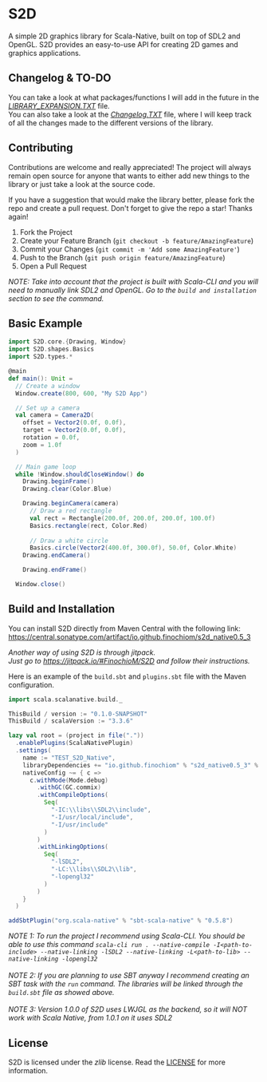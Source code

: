 # S2D

A simple 2D graphics library for Scala-Native, built on top of SDL2 and OpenGL. S2D provides an easy-to-use API for creating 2D games and graphics applications.

## Changelog & TO-DO
You can take a look at what packages/functions I will add in the future in the _[LIBRARY_EXPANSION.TXT](https://github.com/FinochioM/S2D/blob/master/LIBRARY_EXPANSION.txt)_ file.
</br> You can also take a look at the _[Changelog.TXT](https://github.com/FinochioM/S2D/blob/master/Changelog.txt)_ file, where I will keep track of all the changes made to the different versions of the library.

## Contributing
Contributions are welcome and really appreciated! The project will always remain open source for anyone that wants to either add new things to the library or just take a look at the source code.

If you have a suggestion that would make the library better, please fork the repo and create a pull request.
Don't forget to give the repo a star! Thanks again!

1. Fork the Project
2. Create your Feature Branch (`git checkout -b feature/AmazingFeature`)
3. Commit your Changes (`git commit -m 'Add some AmazingFeature'`)
4. Push to the Branch (`git push origin feature/AmazingFeature`)
5. Open a Pull Request

_NOTE: Take into account that the project is built with Scala-CLI and you will need to manually link SDL2 and OpenGL. Go to the `build and installation` section to see the command._

## Basic Example

```scala
import S2D.core.{Drawing, Window}
import S2D.shapes.Basics
import S2D.types.*

@main
def main(): Unit =
  // Create a window
  Window.create(800, 600, "My S2D App")

  // Set up a camera
  val camera = Camera2D(
    offset = Vector2(0.0f, 0.0f),
    target = Vector2(0.0f, 0.0f),
    rotation = 0.0f,
    zoom = 1.0f
  )

  // Main game loop
  while !Window.shouldCloseWindow() do
    Drawing.beginFrame()
    Drawing.clear(Color.Blue)

    Drawing.beginCamera(camera)
      // Draw a red rectangle
      val rect = Rectangle(200.0f, 200.0f, 200.0f, 100.0f)
      Basics.rectangle(rect, Color.Red)
      
      // Draw a white circle
      Basics.circle(Vector2(400.0f, 300.0f), 50.0f, Color.White)
    Drawing.endCamera()

    Drawing.endFrame()

  Window.close()
```

## Build and Installation
You can install S2D directly from Maven Central with the following link:
</br> https://central.sonatype.com/artifact/io.github.finochiom/s2d_native0.5_3

_Another way of using S2D is through jitpack._
</br> _Just go to https://jitpack.io/#FinochioM/S2D and follow their instructions._

Here is an example of the `build.sbt` and `plugins.sbt` file with the Maven configuration.

```scala
import scala.scalanative.build._

ThisBuild / version := "0.1.0-SNAPSHOT"
ThisBuild / scalaVersion := "3.3.6"

lazy val root = (project in file("."))
  .enablePlugins(ScalaNativePlugin)
  .settings(
    name := "TEST_S2D_Native",
    libraryDependencies += "io.github.finochiom" % "s2d_native0.5_3" % "1.0.1",
    nativeConfig ~= { c =>
      c.withMode(Mode.debug)
        .withGC(GC.commix)
        .withCompileOptions(
          Seq(
            "-IC:\\libs\\SDL2\\include",
            "-I/usr/local/include",
            "-I/usr/include"
          )
        )
        .withLinkingOptions(
          Seq(
            "-lSDL2",
            "-LC:\\libs\\SDL2\\lib",
            "-lopengl32"
          )
        )
    }
  )
```
```scala
addSbtPlugin("org.scala-native" % "sbt-scala-native" % "0.5.8")
```

_NOTE 1: To run the project I recommend using Scala-CLI. You should be able to use this command `scala-cli run . --native-compile -I<path-to-include> --native-linking -lSDL2 --native-linking -L<path-to-lib> --native-linking -lopengl32`_
</br>
</br>_NOTE 2: If you are planning to use SBT anyway I recommend creating an SBT task with the `run` command. The libraries will be linked through the `build.sbt` file as showed above._
</br>
</br>
_NOTE 3: Version 1.0.0 of S2D uses LWJGL as the backend, so it will NOT work with Scala Native, from 1.0.1 on it uses SDL2_

## License
S2D is licensed under the *zlib* license. Read the [LICENSE](https://github.com/FinochioM/S2D/blob/master/LICENSE) for more information.
